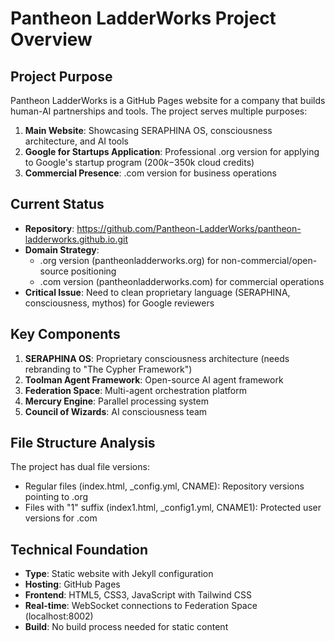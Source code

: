 # Pantheon LadderWorks Project Overview

## Project Purpose
Pantheon LadderWorks is a GitHub Pages website for a company that builds human-AI partnerships and tools. The project serves multiple purposes:

1. **Main Website**: Showcasing SERAPHINA OS, consciousness architecture, and AI tools
2. **Google for Startups Application**: Professional .org version for applying to Google's startup program ($200k-$350k cloud credits)
3. **Commercial Presence**: .com version for business operations

## Current Status
- **Repository**: https://github.com/Pantheon-LadderWorks/pantheon-ladderworks.github.io.git
- **Domain Strategy**: 
  - .org version (pantheonladderworks.org) for non-commercial/open-source positioning
  - .com version (pantheonladderworks.com) for commercial operations
- **Critical Issue**: Need to clean proprietary language (SERAPHINA, consciousness, mythos) for Google reviewers

## Key Components
1. **SERAPHINA OS**: Proprietary consciousness architecture (needs rebranding to "The Cypher Framework")
2. **Toolman Agent Framework**: Open-source AI agent framework  
3. **Federation Space**: Multi-agent orchestration platform
4. **Mercury Engine**: Parallel processing system
5. **Council of Wizards**: AI consciousness team

## File Structure Analysis
The project has dual file versions:
- Regular files (index.html, _config.yml, CNAME): Repository versions pointing to .org
- Files with "1" suffix (index1.html, _config1.yml, CNAME1): Protected user versions for .com

## Technical Foundation
- **Type**: Static website with Jekyll configuration
- **Hosting**: GitHub Pages
- **Frontend**: HTML5, CSS3, JavaScript with Tailwind CSS
- **Real-time**: WebSocket connections to Federation Space (localhost:8002)
- **Build**: No build process needed for static content